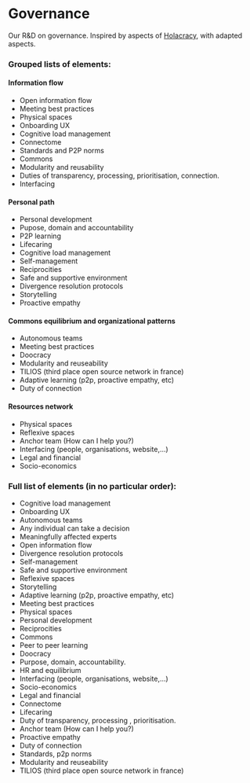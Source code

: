 # Governance
Our R&amp;D on governance. Inspired by aspects of [Holacracy](https://www.holacracy.org/how-it-works/), with adapted aspects.

### Grouped lists of elements:
#### Information flow
- Open information flow
- Meeting best practices
- Physical spaces
- Onboarding UX
- Cognitive load management
- Connectome
- Standards and P2P norms
- Commons
- Modularity and reusability
- Duties of transparency, processing, prioritisation, connection.
- Interfacing

#### Personal path
- Personal development
- Pupose, domain and accountability
- P2P learning
- Lifecaring
- Cognitive load management
- Self-management
- Reciprocities
- Safe and supportive environment
- Divergence resolution protocols
- Storytelling
- Proactive empathy

#### Commons equilibrium and organizational patterns
- Autonomous teams
- Meeting best practices
- Doocracy
- Modularity and reuseability
- TILIOS (third place open source network in france)
- Adaptive learning (p2p, proactive empathy, etc)
- Duty of connection

#### Resources network
- Physical spaces
- Reflexive spaces
- Anchor team (How can I help you?)
- Interfacing (people, organisations, website,...)
- Legal and financial
- Socio-economics

### Full list of elements (in no particular order):
- Cognitive load management
- Onboarding UX
- Autonomous teams
- Any individual can take a decision
- Meaningfully affected experts
- Open information flow
- Divergence resolution protocols
- Self-management
- Safe and supportive environment
- Reflexive spaces
- Storytelling
- Adaptive learning (p2p, proactive empathy, etc)
- Meeting best practices
- Physical spaces
- Personal development
- Reciprocities
- Commons
- Peer to peer learning
- Doocracy
- Purpose, domain, accountability.
- HR and equilibrium
- Interfacing (people, organisations, website,...)
- Socio-economics
- Legal and financial
- Connectome
- Lifecaring
- Duty of transparency, processing , prioritisation.
- Anchor team (How can I help you?)
- Proactive empathy
- Duty of connection
- Standards, p2p norms
- Modularity and reuseability
- TILIOS (third place open source network in france)
